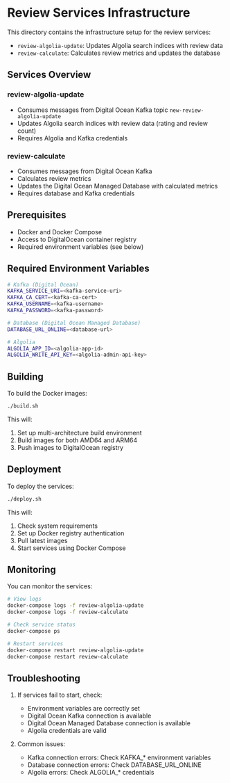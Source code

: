 # Review Services Infrastructure

This directory contains the infrastructure setup for the review services:

- `review-algolia-update`: Updates Algolia search indices with review data
- `review-calculate`: Calculates review metrics and updates the database

## Services Overview

### review-algolia-update

- Consumes messages from Digital Ocean Kafka topic `new-review-algolia-update`
- Updates Algolia search indices with review data (rating and review count)
- Requires Algolia and Kafka credentials

### review-calculate

- Consumes messages from Digital Ocean Kafka
- Calculates review metrics
- Updates the Digital Ocean Managed Database with calculated metrics
- Requires database and Kafka credentials

## Prerequisites

- Docker and Docker Compose
- Access to DigitalOcean container registry
- Required environment variables (see below)

## Required Environment Variables

```bash
# Kafka (Digital Ocean)
KAFKA_SERVICE_URI=<kafka-service-uri>
KAFKA_CA_CERT=<kafka-ca-cert>
KAFKA_USERNAME=<kafka-username>
KAFKA_PASSWORD=<kafka-password>

# Database (Digital Ocean Managed Database)
DATABASE_URL_ONLINE=<database-url>

# Algolia
ALGOLIA_APP_ID=<algolia-app-id>
ALGOLIA_WRITE_API_KEY=<algolia-admin-api-key>
```

## Building

To build the Docker images:

```bash
./build.sh
```

This will:

1. Set up multi-architecture build environment
2. Build images for both AMD64 and ARM64
3. Push images to DigitalOcean registry

## Deployment

To deploy the services:

```bash
./deploy.sh
```

This will:

1. Check system requirements
2. Set up Docker registry authentication
3. Pull latest images
4. Start services using Docker Compose

## Monitoring

You can monitor the services:

```bash
# View logs
docker-compose logs -f review-algolia-update
docker-compose logs -f review-calculate

# Check service status
docker-compose ps

# Restart services
docker-compose restart review-algolia-update
docker-compose restart review-calculate
```

## Troubleshooting

1. If services fail to start, check:

   - Environment variables are correctly set
   - Digital Ocean Kafka connection is available
   - Digital Ocean Managed Database connection is available
   - Algolia credentials are valid

2. Common issues:
   - Kafka connection errors: Check KAFKA\_\* environment variables
   - Database connection errors: Check DATABASE_URL_ONLINE
   - Algolia errors: Check ALGOLIA\_\* credentials

